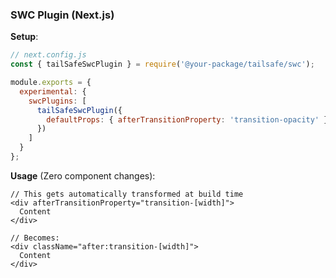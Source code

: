 ### SWC Plugin (Next.js)

**Setup**:
```javascript
// next.config.js
const { tailSafeSwcPlugin } = require('@your-package/tailsafe/swc');

module.exports = {
  experimental: {
    swcPlugins: [
      tailSafeSwcPlugin({
        defaultProps: { afterTransitionProperty: 'transition-opacity' }
      })
    ]
  }
};
```

**Usage** (Zero component changes):
```tsx
// This gets automatically transformed at build time
<div afterTransitionProperty="transition-[width]">
  Content
</div>

// Becomes:
<div className="after:transition-[width]">
  Content
</div>
```